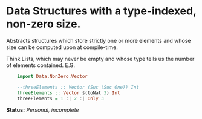 # Data Structures with a type-indexed, non-zero size.

Abstracts structures which store strictly one or more elements
and whose size can be computed upon at compile-time.

Think Lists, which may never be empty and whose type tells us the number of elements contained.
E.G.

```haskell
    import Data.NonZero.Vector

    --threeElements :: Vector (Suc (Suc One)) Int
    threeElements :: Vector $(toNat 3) Int
    threeElements = 1 :| 2 :| Only 3
```

**Status:** *Personal, incomplete*

